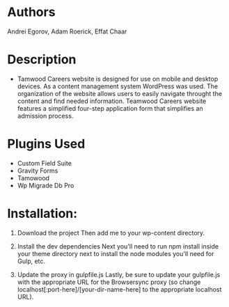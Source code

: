 # Authors

Andrei Egorov, Adam Roerick, Effat Chaar

# Description

* Tamwood Careers website is designed for use on mobile and desktop devices. As a content management system WordPress was used. The organization of the website allows users to easily navigate throught the content and find needed information. Teamwood Careers website features a simplified four-step application form that simplifies an admission process.

# Plugins Used

* Custom Field Suite
* Gravity Forms
* Tamowood
* Wp Migrade Db Pro

# Installation:
1. Download the project
Then add me to your wp-content directory.

2. Install the dev dependencies
Next you'll need to run npm install inside your theme directory next to install the node modules you'll need for Gulp, etc.

3. Update the proxy in gulpfile.js
Lastly, be sure to update your gulpfile.js with the appropriate URL for the Browsersync proxy (so change localhost[:port-here]/[your-dir-name-here] to the appropriate localhost URL).
 